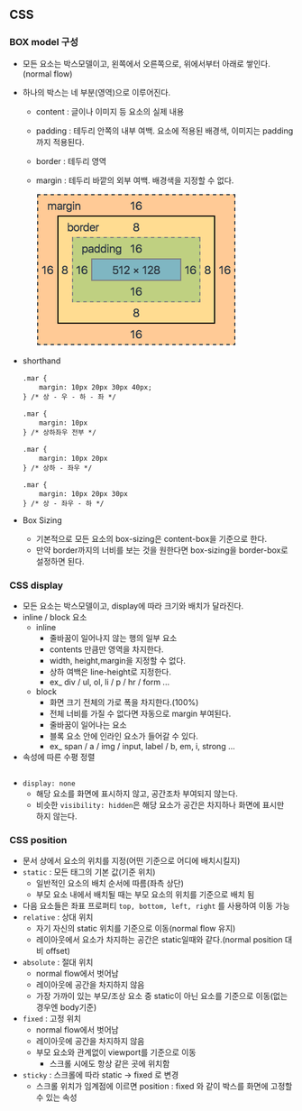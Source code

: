 ## CSS

### BOX model 구성

- 모든 요소는 박스모델이고, 왼쪽에서 오른쪽으로, 위에서부터 아래로 쌓인다. (normal flow)
- 하나의 박스는 네 부분(영역)으로 이루어진다.
   - content : 글이나 이미지 등 요소의 실제 내용
   - padding : 테두리 안쪽의 내부 여백. 요소에 적용된 배경색, 이미지는 padding 까지 적용된다.
   - border : 테두리 영역
   - margin : 테두리 바깥의 외부 여백. 배경색을 지정할 수 없다.
  
      ![](boxmodel.PNG)

- shorthand
    ```
    .mar {
        margin: 10px 20px 30px 40px;
    } /* 상 - 우 - 하 - 좌 */
    ```
    ```
    .mar {
        margin: 10px
    } /* 상하좌우 전부 */
    ```
    ```
    .mar {
        margin: 10px 20px
    } /* 상하 - 좌우 */
    ```
    ```
    .mar {
        margin: 10px 20px 30px
    } /* 상 - 좌우 - 하 */
    ```

- Box Sizing
  - 기본적으로 모든 요소의 box-sizing은 content-box을 기준으로 한다.
  - 만약 border까지의 너비를 보는 것을 원한다면 box-sizing을 border-box로 설정하면 된다.

### CSS display

- 모든 요소는 박스모델이고, display에 따라 크기와 배치가 달라진다.
- inline / block 요소
  - inline
    - 줄바꿈이 일어나지 않는 행의 일부 요소
    - contents 만큼만 영역을 차지한다.
    - width, height,margin을 지정할 수 없다.
    - 상하 여백은 line-height로 지정한다.
    - ex_ div / ul, ol, li / p / hr / form ...
  - block
    - 화면 크기 전체의 가로 폭을 차지한다.(100%)
    - 전체 너비를 가질 수 없다면 자동으로 margin 부여된다.
    - 줄바꿈이 일어나는 요소
    - 블록 요소 안에 인라인 요소가 들어갈 수 있다.
    - ex_ span / a / img / input, label / b, em, i, strong ...
- 속성에 따른 수평 정렬
    ```
    ```
- 
    `display: none`
    - 해당 요소를 화면에 표시하지 않고, 공간조차 부여되지 않는다.
    - 비슷한 ``visibility: hidden``은 해당 요소가 공간은 차지하나 화면에 표시만 하지 않는다.

### CSS position

- 문서 상에서 요소의 위치를 지정(어떤 기준으로 어디에 배치시킬지)
- `static` : 모든 태그의 기본 값(기준 위치)
  - 일반적인 요소의 배치 순서에 따름(좌측 상단)
  - 부모 요소 내에서 배치될 때는 부모 요소의 위치를 기준으로 배치 됨
- 다음 요소들은 좌표 프로퍼티 `top, bottom, left, right` 를 사용하여 이동 가능
- `relative` : 상대 위치
  - 자기 자신의 static 위치를 기준으로 이동(normal flow 유지)
  - 레이아웃에서 요소가 차지하는 공간은 static일때와 같다.(normal position 대비 offset)
- `absolute` : 절대 위치
  - normal flow에서 벗어남
  - 레이아웃에 공간을 차지하지 않음
  - 가장 가까이 있는 부모/조상 요소 중 static이 아닌 요소를 기준으로 이동(없는 경우엔 body기준)
- `fixed` : 고정 위치
  - normal flow에서 벗어남
  - 레이아웃에 공간을 차지하지 않음
  - 부모 요소와 관계없이 viewport를 기준으로 이동
    - 스크롤 시에도 항상 같은 곳에 위치함
- `sticky` : 스크롤에 따라 static -> fixed 로 변경
  - 스크롤 위치가 임계점에 이르면 position : fixed 와 같이 박스를 화면에 고정할 수 있는 속성
